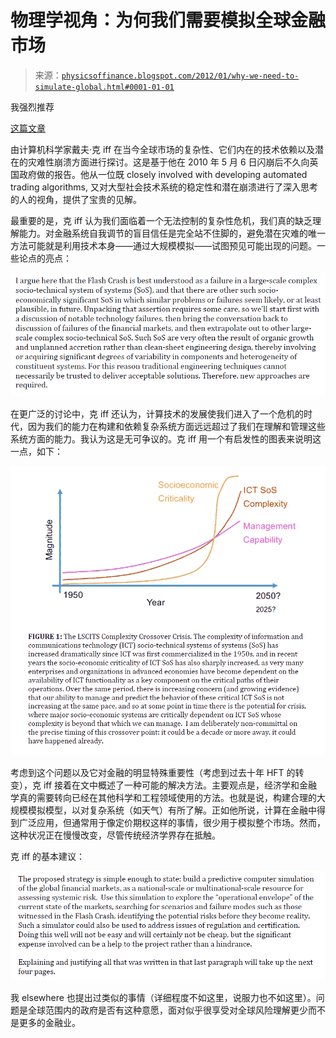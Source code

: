 <!--yml

分类：未分类

日期：2024-05-18 07:01:47

-->

# 物理学视角：为何我们需要模拟全球金融市场

> 来源：[`physicsoffinance.blogspot.com/2012/01/why-we-need-to-simulate-global.html#0001-01-01`](http://physicsoffinance.blogspot.com/2012/01/why-we-need-to-simulate-global.html#0001-01-01)

我强烈推荐

[这篇文章](http://www.cs.bris.ac.uk/home/dc/cliff_wtf_transcript_final.pdf)

由计算机科学家戴夫·克 iff 在当今全球市场的复杂性、它们内在的技术依赖以及潜在的灾难性崩溃方面进行探讨。这是基于他在 2010 年 5 月 6 日闪崩后不久向英国政府做的报告。他从一位既 closely involved with developing automated trading algorithms, 又对大型社会技术系统的稳定性和潜在崩溃进行了深入思考的人的视角，提供了宝贵的见解。

最重要的是，克 iff 认为我们面临着一个无法控制的复杂性危机，我们真的缺乏理解能力。对金融系统自我调节的盲目信任是完全站不住脚的，避免潜在灾难的唯一方法可能就是利用技术本身——通过大规模模拟——试图预见可能出现的问题。一些论点的亮点：

![](img/9e8df6e1de5335e641193eee44de8469.png)

在更广泛的讨论中，克 iff 还认为，计算技术的发展使我们进入了一个危机的时代，因为我们的能力在构建和依赖复杂系统方面远远超过了我们在理解和管理这些系统方面的能力。我认为这是无可争议的。克 iff 用一个有启发性的图表来说明这一点，如下：

![](img/372173092831f69ed7938d2717c0f514.png)

考虑到这个问题以及它对金融的明显特殊重要性（考虑到过去十年 HFT 的转变），克 iff 接着在文中概述了一种可能的解决方法。主要观点是，经济学和金融学真的需要转向已经在其他科学和工程领域使用的方法。也就是说，构建合理的大规模模拟模型，以对复杂系统（如天气）有所了解。正如他所说，计算在金融中得到广泛应用，但通常用于像定价期权这样的事情，很少用于模拟整个市场。然而，这种状况正在慢慢改变，尽管传统经济学界存在抵触。

克 iff 的基本建议：

![](img/8df8aa122d9f701038c80277e3f4d159.png)

我 elsewhere 也提出过类似的事情（详细程度不如这里，说服力也不如这里）。问题是全球范围内的政府是否有这种意愿，面对似乎很享受对全球风险理解更少而不是更多的金融业。
